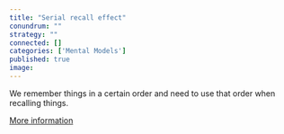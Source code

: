 ```yaml
---
title: "Serial recall effect"
conundrum: ""
strategy: ""
connected: []
categories: ['Mental Models']
published: true
image: 
---
```


We remember things in a certain order and need to use that order when recalling things.

[More information](https://en.wikipedia.org/wiki/Recall_%28memory%29#Serial_recall)


